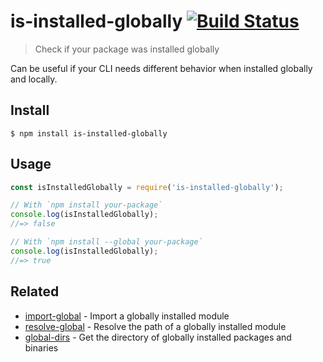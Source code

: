 # is-installed-globally [![Build Status](https://travis-ci.org/sindresorhus/is-installed-globally.svg?branch=master)](https://travis-ci.org/sindresorhus/is-installed-globally)

> Check if your package was installed globally

Can be useful if your CLI needs different behavior when installed globally and locally.

## Install

```
$ npm install is-installed-globally
```

## Usage

```js
const isInstalledGlobally = require('is-installed-globally');

// With `npm install your-package`
console.log(isInstalledGlobally);
//=> false

// With `npm install --global your-package`
console.log(isInstalledGlobally);
//=> true
```

## Related

- [import-global](https://github.com/sindresorhus/import-global) - Import a globally installed module
- [resolve-global](https://github.com/sindresorhus/resolve-global) - Resolve the path of a globally installed module
- [global-dirs](https://github.com/sindresorhus/global-dirs) - Get the directory of globally installed packages and
  binaries

